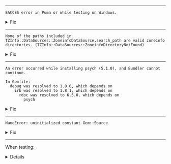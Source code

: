 ----
    EACCES error in Puma or while testing on Windows.
<details>
<summary>Fix</summary>
Sometimes a reload in the browser works, but not always.

For Puma, change the line in config/puma.rb from
```
max_threads_count = ENV.fetch("RAILS_MAX_THREADS") { 5 }
```
to
```
max_threads_count = ENV.fetch("RAILS_MAX_THREADS") { 1 }
```
Puma appears to be thread unsafe in some circumstances.

For testing, comment out the line

```
  parallelize(workers: :number_of_processors)
```

in test/test\_helper.rb
</details>

----
```
None of the paths included in TZInfo::DataSources::ZoneinfoDataSource.search_path are valid zoneinfo directories. (TZInfo::DataSources::ZoneinfoDirectoryNotFound)
```
<details>
<summary>Fix</summary>
Comment out part of the line

```
gem "tzinfo-data", platforms: %i[ mingw mswin x64_mingw jruby ]
```

so it looks like

```
gem "tzinfo-data" #, platforms: %i[ mingw mswin x64_mingw jruby ]
```
</details>

----
    An error occurred while installing psych (5.1.0), and Bundler cannot continue.

    In Gemfile:
      debug was resolved to 1.8.0, which depends on
        irb was resolved to 1.8.1, which depends on
          rdoc was resolved to 6.5.0, which depends on
            psych

<details>
<summary>Fix</summary>
You need to install a YAML library:
```
    sudo apt install libyaml-dev
```
or
```
    apk install yaml-dev
```
</details>

----
    NameError: uninitialized constant Gem::Source
<details>
<summary>Fix</summary>
gem update --system
</details>

----
When testing:
<details>
    BooksLibrariesControllerTest#test\_should\_create\_books\_library: NameError: Rails couldn't find a valid model for BooksLibrary association.  Please provide the :class\_name option on the association declaration. If :class\_name is already provided, make sure it's an ActiveRecord::Base subclass.  <details>
<summary>Fix</summary>
Add a class\_name to the has\_many's before the has\_many through's

    class Book < ApplicationRecord
      has_many :books_libraries, class_name: "BooksLibraries"
      has_many :libraries, through: :books_libraries
    end

    class Library < ActiveRecord::Base
      has_many :books_libraries, class_name: "BooksLibraries"
      has_many :books, through: :books_libraries
    end

    class BooksLibraries < ApplicationRecord
      belongs_to :book
      belongs_to :library
    end

I'm not really sure why this is required as it would seem the class name is obvious.
</details>

----
Podman on Windows not reinstalling correctly.

<details>
<summary>Fix</summary>
This is a bug in the Podman installer, it doesn't remove the container directory in .config. Here's what worked for me.

    wsl --unregister podman-machine-default
    podman machine rm podman-machine-default
    del C:\users\drsjb\.config\containers\
    podman machine init
    podman machine start
</details>
----
